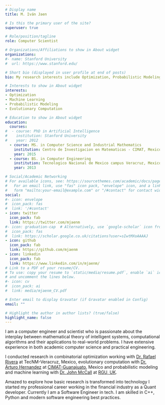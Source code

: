 ```yaml
---
# Display name
title: M. Iván Jaen

# Is this the primary user of the site?
superuser: true

# Role/position/tagline
role: Computer Scientist

# Organizations/Affiliations to show in About widget
organizations:
#- name: Stanford University
#  url: https://www.stanford.edu/

# Short bio (displayed in user profile at end of posts)
bio: My research interests include Optimization, Probabilistic Modeling and Machine Learning

# Interests to show in About widget
interests:
- Optimization
- Machine Learning
- Probabilistic Modeling
- Evolutionary Computation

# Education to show in About widget
education:
  courses:
#  - course: PhD in Artificial Intelligence
#    institution: Stanford University
#    year: 2012
  - course: MS. in Computer Science and Industrial Mathematics
    institution: Centro de Investigacion en Matematicas - CIMAT, Mexico
    year: 2015
  - course: BS. in Computer Engineering
    institution: Tecnologico Nacional de Mexico campus Veracruz, Mexico
    year: 2013

# Social/Academic Networking
# For available icons, see: https://sourcethemes.com/academic/docs/page-builder/#icons
#   For an email link, use "fas" icon pack, "envelope" icon, and a link in the
#   form "mailto:your-email@example.com" or "/#contact" for contact widget.
social:
#- icon: envelope
#  icon_pack: fas
#  link: '/#contact'
- icon: twitter
  icon_pack: fab
  link: https://twitter.com/mjaenm
#- icon: graduation-cap  # Alternatively, use `google-scholar` icon from `ai` icon pack
#  icon_pack: fas
#  link: https://scholar.google.co.uk/citations?user=sIwtMXoAAAAJ
- icon: github
  icon_pack: fab
  link: https://github.com/mjaenm
- icon: linkedin
  icon_pack: fab
  link: https://www.linkedin.com/in/mjaenm/
# Link to a PDF of your resume/CV.
# To use: copy your resume to `static/media/resume.pdf`, enable `ai` icons in `params.toml`, 
# and uncomment the lines below.
#- icon: cv
#  icon_pack: ai
#  link: media/mjaenm_CV.pdf

# Enter email to display Gravatar (if Gravatar enabled in Config)
email: ""

# Highlight the author in author lists? (true/false)
highlight_name: false
---
```


I am a computer engineer and scientist who is passionate about the interplay between mathematical theory of intelligent systems, computational algorithms and their applications to real-world problems. I have extensive experience in both academic computer science and practical engineering. 

I conducted research in combinatorial optimization working with [Dr. Rafael Rivera](https://scholar.google.com.mx/citations?hl=en&user=UoFV9LAAAAAJ) at TecNM-Veracruz, Mexico, evolutionary computation with [Dr. Arturo Hernandez](https://www.cimat.mx/~artha/) at [CIMAT-Guanajuato](http://pcc.cimat.mx/), Mexico and probabilistic modeling and machine learning with [Dr. John McCall](https://www3.rgu.ac.uk/dmstaff/mccall-john) at [RGU, UK](http://www.comp.rgu.ac.uk/computational-intelligence-research-group/). 

Amazed to explore how basic research is transformed into technology I started my professional career working in the financial industry as a Quant developer. Currently I am a Software Engineer in tech. I am skilled in C++, Python and modern software engineering best practices.

<!--  {{< icon name="download" pack="fas" >}} Download my {{< staticref "media/demo_resume.pdf" "newtab" >}}resumé{{< /staticref >}}. -->
